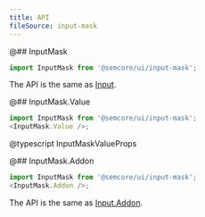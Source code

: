 ```yaml
---
title: API
fileSource: input-mask
---
```


@## InputMask

```js
import InputMask from '@semcore/ui/input-mask';
```

The API is the same as [Input](/components/input/input-api).

@## InputMask.Value

```js
import InputMask from '@semcore/ui/input-mask';
<InputMask.Value />;
```

@typescript InputMaskValueProps

@## InputMask.Addon

```js
import InputMask from '@semcore/ui/input-mask';
<InputMask.Addon />;
```

The API is the same as [Input.Addon](/components/input/input-api).
